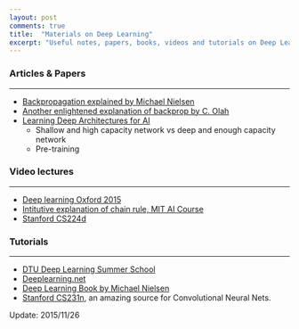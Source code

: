 ```yaml
---
layout: post
comments: true
title:  "Materials on Deep Learning"
excerpt: "Useful notes, papers, books, videos and tutorials on Deep Learning"
---
```


### Articles & Papers
---

- [Backpropagation explained by Michael Nielsen](http://neuralnetworksanddeeplearning.com/chap2.html)
- [Another enlightened explanation of backprop by C. Olah](http://colah.github.io/posts/2015-08-Backprop/)
- [Learning Deep Architectures for AI](http://www.iro.umontreal.ca/~bengioy/papers/ftml_book.pdf)
    * Shallow and high capacity network vs deep and enough capacity network
    * Pre-training

### Video lectures
---

- [Deep learning Oxford 2015](https://www.youtube.com/playlist?list=PLE6Wd9FR--EfW8dtjAuPoTuPcqmOV53Fu)
- [Intitutive explanation of chain rule, MIT AI Course](https://www.youtube.com/watch?v=q0pm3BrIUFo)
- [Stanford CS224d](http://cs224d.stanford.edu/syllabus.html)


### Tutorials
---

- [DTU Deep Learning Summer School](http://dtu-deeplearning.github.io/)
- [Deeplearning.net](http://deeplearning.net/tutorial/)
- [Deep Learning Book by Michael Nielsen](http://neuralnetworksanddeeplearning.com/chap1.html)
- [Stanford CS231n](http://cs231n.stanford.edu/), an amazing source for Convolutional Neural Nets.


Update: 2015/11/26
